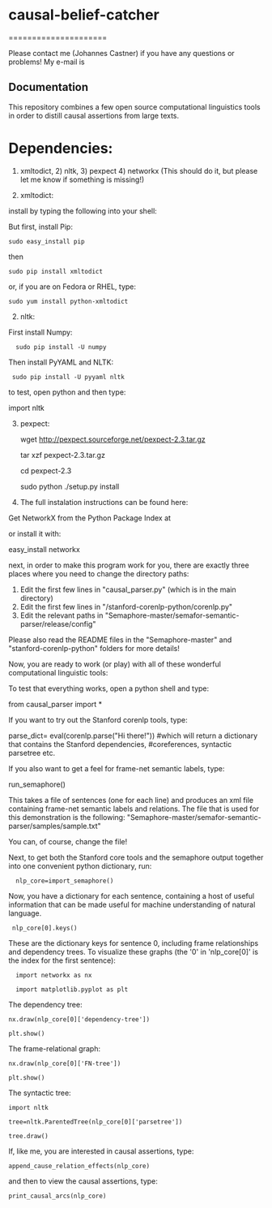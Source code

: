 # causal-belief-catcher #
=====================

Please contact me (Johannes Castner) if you have any questions or problems! My e-mail is

[johannes]:         jac2130@columbia.edu

## Documentation ##

This repository combines a few open source computational linguistics tools in order to distill causal assertions from large texts.

# Dependencies: #

1) xmltodict, 2) nltk, 3) pexpect 4) networkx (This should do it, but please let me know if something is missing!)

1) xmltodict:

install by typing the following into your shell:

But first, install Pip:

    sudo easy_install pip

then

	sudo pip install xmltodict

or, if you are on Fedora or RHEL, type:

    sudo yum install python-xmltodict

2) nltk:

First install Numpy:

      sudo pip install -U numpy

Then install PyYAML and NLTK:

     sudo pip install -U pyyaml nltk

to test, open python and then type:

   import nltk

3) pexpect:

   wget http://pexpect.sourceforge.net/pexpect-2.3.tar.gz

   tar xzf pexpect-2.3.tar.gz

   cd pexpect-2.3

   sudo python ./setup.py install

4) The full instalation instructions can be found here:

[install]:   http://networkx.github.io/documentation/latest/install.html

Get NetworkX from the Python Package Index at

[networkx]:  http://pypi.python.org/pypi/networkx

or install it with:

   easy_install networkx


next, in order to make this program work for you, there are exactly three places where you need to change the directory paths:
1) Edit the first few lines in "causal_parser.py" (which is in the main directory)
2) Edit the first few lines in "/stanford-corenlp-python/corenlp.py"
3) Edit the relevant paths in "Semaphore-master/semafor-semantic-parser/release/config"

Please also read the README files in the "Semaphore-master" and "stanford-corenlp-python" folders for more details!

Now, you are ready to work (or play) with all of these wonderful computational linguistic tools:

To test that everything works, open a python shell and type:

   from causal_parser import *

If you want to try out the Stanford corenlp tools, type:

   parse_dict= eval(corenlp.parse("Hi there!"))        #which will return a dictionary that contains the Stanford dependencies,
	    			   		       #coreferences, syntactic parsetree etc.

If you also want to get a feel for frame-net semantic labels, type:

   run_semaphore()

This takes a file of sentences (one for each line) and produces an xml file containing frame-net semantic labels and relations.
The file that is used for this demonstration is the following:
					      "Semaphore-master/semafor-semantic-parser/samples/sample.txt"

You can, of course, change the file!

Next, to get both the Stanford core tools and the semaphore output together into one convenient python dictionary, run:

      nlp_core=import_semaphore()

Now, you have a dictionary for each sentence, containing a host of useful information that can be made useful for machine understanding of natural language.

     nlp_core[0].keys()

These are the dictionary keys for sentence 0, including frame relationships and dependency trees. To visualize these graphs (the '0' in 'nlp_core[0]' is the index for the first sentence):

      import networkx as nx

      import matplotlib.pyplot as plt

The dependency tree:

    nx.draw(nlp_core[0]['dependency-tree'])

    plt.show()

The frame-relational graph:

    nx.draw(nlp_core[0]['FN-tree'])

    plt.show()

The syntactic tree:

    import nltk

    tree=nltk.ParentedTree(nlp_core[0]['parsetree'])

    tree.draw()

If, like me, you are interested in causal assertions, type:

    append_cause_relation_effects(nlp_core)


and then to view the causal assertions, type:

    print_causal_arcs(nlp_core)
